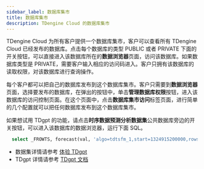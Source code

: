 ```yaml
---
sidebar_label: 数据库集市
title: 数据库集市
description: TDengine Cloud 的数据库集市
---
```


TDengine Cloud 为所有客户提供一个数据库集市，客户可以查看所有 TDengine Cloud 已经发布的数据库。点击每个数据库的类型 PUBLIC 或者 PRIVATE 下面的开关按钮，可以直接进入该数据库所在的**数据浏览器**页面，访问该数据库。如果数据库类型是 PRIVATE，需要客户输入相应的访问码进入。客户只拥有该数据库的读取权限，对该数据库进行查询操作。

每个客户都可以把自己的数据库发布到这个数据库集市。客户只需要到**数据浏览器**页面，选择要发布的数据库，在弹出的按钮中，单击**管理数据库权限**按钮，进入该数据库的访问控制页面。在这个页面中，点击**数据库集市访问**标签页面，进行简单的几个配置就可以把任何数据库发布到这个数据库集市。

如果想试用 TDgpt 的功能，请点击**时序数据预测分析数据集**公共数据库旁边的开关按钮，可以进入该数据库的数据浏览器，运行下面 SQL。

```SQL
  select _FROWTS, forecast(val, 'algo=tdtsfm_1,start=1324915200000,rows=300') from forecast.electricity_demand_sub;
```

- 数据集详情请参考 [体验 TDgpt](../tdgpt/)
- TDgpt 详情请参考 [TDgpt 文档](https://docs.taosdata.com/advanced/TDgpt/)
